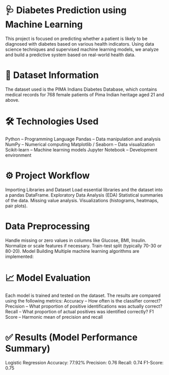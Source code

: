 # 🩺 Diabetes Prediction using Machine Learning

This project is focused on predicting whether a patient is likely to be diagnosed with diabetes based on various health indicators. Using data science techniques and supervised machine learning models, we analyze and build a predictive system based on real-world health data.

# 🧾 Dataset Information

The dataset used is the PIMA Indians Diabetes Database, which contains medical records for 768 female patients of Pima Indian heritage aged 21 and above.


# 🛠️ Technologies Used

Python – Programming Language
Pandas – Data manipulation and analysis
NumPy – Numerical computing
Matplotlib / Seaborn – Data visualization
Scikit-learn – Machine learning models
Jupyter Notebook – Development environment

# ⚙️ Project Workflow

Importing Libraries and Dataset
Load essential libraries and the dataset into a pandas DataFrame.
Exploratory Data Analysis (EDA)
Statistical summaries of the data.
Missing value analysis.
Visualizations (histograms, heatmaps, pair plots).

# Data Preprocessing

Handle missing or zero values in columns like Glucose, BMI, Insulin.
Normalize or scale features if necessary.
Train-test split (typically 70-30 or 80-20).
Model Building Multiple machine learning algorithms are implemented:


# 📈 Model Evaluation

Each model is trained and tested on the dataset. The results are compared using the following metrics:
Accuracy – How often is the classifier correct?
Precision – What proportion of positive identifications was actually correct?
Recall – What proportion of actual positives was identified correctly?
F1 Score – Harmonic mean of precision and recall

# ✅ Results (Model Performance Summary)

Logistic Regression
Accuracy: 77.92%
Precision: 0.76
Recall: 0.74
F1-Score: 0.75


